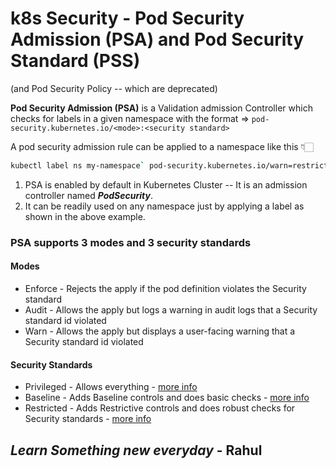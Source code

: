 # k8s Security - Pod Security Admission (PSA) and Pod Security Standard (PSS)

(and Pod Security Policy -- which are deprecated)

**Pod Security Admission (PSA)** is a Validation admission Controller which checks for labels in a given namespace with the format => `pod-security.kubernetes.io/<mode>:<security standard>`

A pod security admission rule can be applied to a namespace like this 👇🏻

```bash
kubectl label ns my-namespace` pod-security.kubernetes.io/warn=restricted
```

1. PSA is enabled by default in Kubernetes Cluster -- It is an admission controller named ***PodSecurity***.
2. It can be readily used on any namespace just by applying a label as shown in the above example.

### PSA supports 3 modes and 3 security standards

#### Modes

- Enforce - Rejects the apply if the pod definition violates the Security standard
- Audit - Allows the apply but logs a warning in audit logs that a Security standard id violated
- Warn - Allows the apply but displays a user-facing warning that a Security standard id violated

#### Security Standards

- Privileged - Allows everything - [more info](https://kubernetes.io/docs/concepts/security/pod-security-standards/#privileged)
- Baseline - Adds Baseline controls and does basic checks - [more info](https://kubernetes.io/docs/concepts/security/pod-security-standards/#privileged)
- Restricted - Adds Restrictive controls and does robust checks for Security standards - [more info](https://kubernetes.io/docs/concepts/security/pod-security-standards/#privileged)

## *Learn Something new everyday* - Rahul
